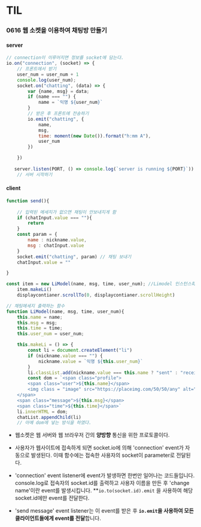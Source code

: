 # TIL

### 0616 웹 소켓을 이용하여 채팅방 만들기

#### server

```javascript
// connection이 이루어지면 정보를 socket에 담는다.
io.on("connection", (socket) => {
    // 프론트에서 받기
    user_num = user_num + 1
    console.log(user_num);
    socket.on("chatting", (data) => { 
        var {name, msg} = data;
        if (name === "") {
            name = `익명 ${user_num}`            
        }    
        // 받은 후 프론트에 전송하기 
        io.emit("chatting", {
            name,
            msg,
            time: moment(new Date()).format("h:mm A"),
            user_num
        })

    })
    
   server.listen(PORT, () => console.log(`server is running ${PORT}`))
    // 서버 시작하기 
```

#### client

```javascript
function send(){  
    
    // 입력된 메세지가 없으면 채팅이 안보내지게 함
    if (chatInput.value === ""){
        return
    }
    const param = {
        name : nickname.value,
        msg : chatInput.value
    }
    socket.emit("chatting", param) // 채팅 보내기 
    chatInput.value = ""

}

const item = new LiModel(name, msg, time, user_num); //Limodel 인스턴스화
    item.makeLi()
    displaycontianer.scrollTo(0, displaycontianer.scrollHeight)

// 채팅메세지 출력하는 함수
function LiModel(name, msg, time, user_num){
    this.name = name;
    this.msg = msg;
    this.time = time;
    this.user_num = user_num;

    this.makeLi = () => {
        const li = document.createElement("li")
        if (nickname.value === "") {
            nickname.value = `익명 ${this.user_num}`            
        }
        li.classList.add(nickname.value === this.name ? "sent" : "received")
        const dom = `<span class="profile">
        <span class="user">${this.name}</span>
        <img class = "image" src="https://placeimg.com/50/50/any" alt="any">
    </span>
    <span class="message">${this.msg}</span>
    <span class="time">${this.time}</span>`
    li.innerHTML = dom;
    chatList.appendChild(li)
    // 아예 dom에 넣는 방식을 하였다.
```





- 웹소켓은 웹 서버와 웹 브라우저 간의 **양방향** 통신을 위한 프로토콜이다.

- 사용자가 웹사이트에 접속하게 되면 socket.io에 의해 'connection' event가 자동으로 발생된다.  이때 함수에는 접속한 사용자의 socket이 parameter로 전달된다. 

-  'connection' event listener에 event가 발생하면 한번만 일어나는 코드들입니다. console.log로 접속자의 socket.id를 출력하고 사용자 이름을 만든 후 'change name'이란 event를 발생시킵니다. **`io.to(socket.id).emit` 을 사용하여 해당 socket.id에만 event를 전달한다.

- 'send message' event listener는 이 event를 받은 후 **`io.emit`을 사용하여 모든 클라이언트들에게 event를 전달**합니다.
